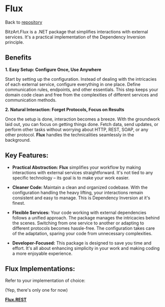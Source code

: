 # Flux

Back to [repository](../README.md)

BitzArt.Flux is a .NET package that simplifies interactions with external services. It's a practical implementation of the Dependency Inversion principle.

## **Benefits**

**1. Easy Setup: Configure Once, Use Anywhere**

Start by setting up the configuration. Instead of dealing with the intricacies of each external service, configure everything in one place. Define communication rules, endpoints, and other essentials. This step keeps your domain code clean and free from the complexities of different services and communication methods.

**2. Natural Interaction: Forget Protocols, Focus on Results**

Once the setup is done, interaction becomes a breeze. With the groundwork laid out, you can focus on getting things done. Fetch data, send updates, or perform other tasks without worrying about HTTP, REST, SOAP, or any other protocol. **Flux** handles the technicalities seamlessly in the background.

## **Key Features:**

- **Practical Abstraction:** **Flux** simplifies your workflow by making interactions with external services straightforward. It's not tied to any specific technology – its goal is to make your work easier.

- **Cleaner Code:** Maintain a clean and organized codebase. With the configuration handling the heavy lifting, your interactions remain consistent and easy to manage. This is Dependency Inversion at it's finest.

- **Flexible Services:** Your code working with external dependencies follows a unified approach. The package manages the intricacies behind the scenes. Switching from one service to another or adapting to different protocols becomes hassle-free. The configuration takes care of the adaptation, sparing your code from unnecessary complexities.

- **Developer-Focused:** This package is designed to save you time and effort. It's all about enhancing simplicity in your work and making coding a more enjoyable experience.

## Flux Implementations:

Refer to your implementation of choice:

(Yep, there's only one for now)

[**Flux.REST**](rest/1.introduction.md)
